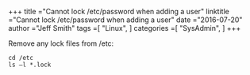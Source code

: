 +++ 
title ="Cannot lock /etc/password when adding a user" 
linktitle ="Cannot lock /etc/password when adding a user" 
date ="2016-07-20" 
author ="Jeff Smith"
tags =[ "Linux",  ] 
categories =[ "SysAdmin",  ] 
+++ 

Remove any lock files from /etc:

    cd /etc
    ls –l *.lock


